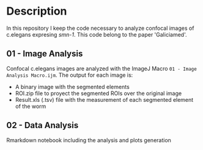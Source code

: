 # Description
In this repository I keep the code necessary to analyze confocal images of c.elegans expresing *smn-1*. This code belong to the paper 'Galiciamed'.

## 01 - Image Analysis

Confocal c.elegans images are analyzed with the ImageJ Macro `01 - Image Analysis Macro.ijm`. The output for each image is:
- A binary image with the segmented elements
- ROI.zip file to proyect the segmented ROIs over the original image
- Result.xls (.tsv) file with the measurement of each segmented element of the worm

## 02 - Data Analysis

Rmarkdown notebook including the analysis and plots generation
